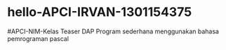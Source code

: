 # hello-APCI-IRVAN-1301154375
 #APCI-NIM-Kelas
            Teaser DAP
            Program sederhana menggunakan bahasa pemrograman pascal
